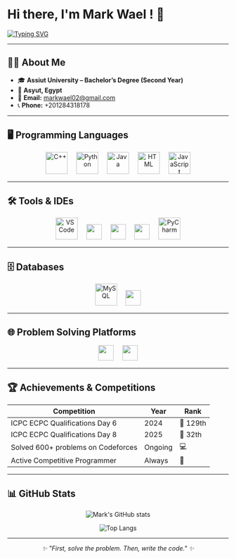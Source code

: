 # Hi there, I'm Mark Wael ! 👋  

[![Typing SVG](https://readme-typing-svg.herokuapp.com?font=JetBrains+Mono&size=30&duration=3000&pause=1000&color=58A6FF&center=true&vCenter=true&width=1000&lines=Computer+Science+Student;Aspiring+Software+Engineer;Competitive+Programmer;Problem+Solver+%F0%9F%8F%86)](https://git.io/typing-svg)

---

## 👨‍💻 About Me
- 🎓 **Assiut University – Bachelor’s Degree (Second Year)**  
- 📍 **Asyut, Egypt**  
- 📧 **Email:** markwael02@gmail.com  
- 📞 **Phone:** +201284318178  

---

## 🖥️ Programming Languages
<div align="center">
  <img src="https://skillicons.dev/icons?i=cpp" height="50" alt="C++" />
  <img width="12" />
  <img src="https://skillicons.dev/icons?i=python" height="50" alt="Python" />
  <img width="12" />
  <img src="https://skillicons.dev/icons?i=java" height="50" alt="Java" />
  <img width="12" />
  <img src="https://skillicons.dev/icons?i=html" height="50" alt="HTML" />
  <img width="12" />
  <img src="https://skillicons.dev/icons?i=javascript" height="50" alt="JavaScript" />
</div>

---

## 🛠️ Tools & IDEs
<div align="center">
  <img src="https://skillicons.dev/icons?i=vscode" height="50" alt="VS Code" />
  <img width="12" />
  <img src="https://img.shields.io/badge/VS%20Community-5C2D91?style=for-the-badge&logo=visualstudio&logoColor=white" height="35" />
  <img width="12" />
  <img src="https://img.shields.io/badge/Cursor-000000?style=for-the-badge&logo=cursor&logoColor=white" height="35" />
  <img width="12" />
  <img src="https://img.shields.io/badge/Cline-1E90FF?style=for-the-badge&logo=githubcopilot&logoColor=white" height="35" />
  <img width="12" />
  <img src="https://skillicons.dev/icons?i=pycharm" height="50" alt="PyCharm" />
</div>

---

## 🗄️ Databases
<div align="center">
  <img src="https://skillicons.dev/icons?i=mysql" height="50" alt="MySQL" />
  <img width="12" />
  <img src="https://img.shields.io/badge/Microsoft%20Access-A4373A?style=for-the-badge&logo=microsoftaccess&logoColor=white" height="35" />
</div>

---

## 🌐 Problem Solving Platforms
<div align="center">
  <a href="https://codeforces.com/"><img src="https://img.shields.io/badge/Codeforces-445f9d?style=for-the-badge&logo=codeforces&logoColor=white" height="35"/></a>
  <img width="12" />
  <a href="https://leetcode.com/"><img src="https://img.shields.io/badge/LeetCode-FFA116?style=for-the-badge&logo=leetcode&logoColor=black" height="35"/></a>
</div>

---

## 🏆 Achievements & Competitions
<div align="center">

| Competition | Year | Rank |
|-------------|------|------|
| ICPC ECPC Qualifications Day 6 | 2024 | 🥉 129th |
| ICPC ECPC Qualifications Day 8 | 2025 | 🥈 32th |
| Solved 600+ problems on Codeforces | Ongoing | 💻 |
| Active Competitive Programmer | Always | 🚀 |

</div>

---

## 📊 GitHub Stats
<div align="center">
  
  ![Mark's GitHub stats](https://github-readme-stats.vercel.app/api?username=MarkWael&show_icons=true&theme=tokyonight&hide_border=true&count_private=true)  

  ![Top Langs](https://github-readme-stats.vercel.app/api/top-langs/?username=MarkWael&layout=compact&theme=tokyonight&hide_border=true)

</div>

---

<div align="center">
  <i>✨ "First, solve the problem. Then, write the code." ✨</i>
</div>
